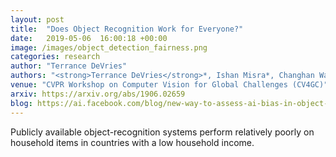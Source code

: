 ```yaml
---
layout: post
title:  "Does Object Recognition Work for Everyone?"
date:   2019-05-06  16:00:18 +00:00
image: /images/object_detection_fairness.png
categories: research
author: "Terrance DeVries"
authors: "<strong>Terrance DeVries</strong>*, Ishan Misra*, Changhan Wang*, Laurens van der Maaten"
venue: "CVPR Workshop on Computer Vision for Global Challenges (CV4GC)"
arxiv: https://arxiv.org/abs/1906.02659
blog: https://ai.facebook.com/blog/new-way-to-assess-ai-bias-in-object-recognition-systems
---
```

Publicly available object-recognition systems perform relatively poorly on household items in countries with a low household income.